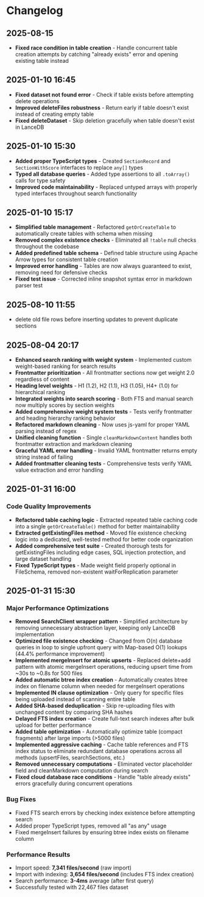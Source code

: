 # Changelog

## 2025-08-15

- **Fixed race condition in table creation** - Handle concurrent table creation attempts by catching "already exists" error and opening existing table instead

## 2025-01-10 16:45

- **Fixed dataset not found error** - Check if table exists before attempting delete operations
- **Improved deleteFiles robustness** - Return early if table doesn't exist instead of creating empty table
- **Fixed deleteDataset** - Skip deletion gracefully when table doesn't exist in LanceDB

## 2025-01-10 15:30

- **Added proper TypeScript types** - Created `SectionRecord` and `SectionWithScore` interfaces to replace `any[]` types
- **Typed all database queries** - Added type assertions to all `.toArray()` calls for type safety
- **Improved code maintainability** - Replaced untyped arrays with properly typed interfaces throughout search functionality

## 2025-01-10 15:17

- **Simplified table management** - Refactored `getOrCreateTable` to automatically create tables with schema when missing
- **Removed complex existence checks** - Eliminated all `!table` null checks throughout the codebase
- **Added predefined table schema** - Defined table structure using Apache Arrow types for consistent table creation
- **Improved error handling** - Tables are now always guaranteed to exist, removing need for defensive checks
- **Fixed test issue** - Corrected inline snapshot syntax error in markdown parser test

## 2025-08-10 11:55

- delete old file rows before inserting updates to prevent duplicate sections

## 2025-08-04 20:17

- **Enhanced search ranking with weight system** - Implemented custom weight-based ranking for search results
- **Frontmatter prioritization** - All frontmatter sections now get weight 2.0 regardless of content
- **Heading level weights** - H1 (1.2), H2 (1.1), H3 (1.05), H4+ (1.0) for hierarchical ranking
- **Integrated weights into search scoring** - Both FTS and manual search now multiply scores by section weights
- **Added comprehensive weight system tests** - Tests verify frontmatter and heading hierarchy ranking behavior
- **Refactored markdown cleaning** - Now uses js-yaml for proper YAML parsing instead of regex
- **Unified cleaning function** - Single `cleanMarkdownContent` handles both frontmatter extraction and markdown cleaning
- **Graceful YAML error handling** - Invalid YAML frontmatter returns empty string instead of failing
- **Added frontmatter cleaning tests** - Comprehensive tests verify YAML value extraction and error handling

## 2025-01-31 16:00

### Code Quality Improvements

- **Refactored table caching logic** - Extracted repeated table caching code into a single `getOrCreateTable()` method for better maintainability
- **Extracted getExistingFiles method** - Moved file existence checking logic into a dedicated, well-tested method for better code organization
- **Added comprehensive test suite** - Created thorough tests for getExistingFiles including edge cases, SQL injection protection, and large dataset handling
- **Fixed TypeScript types** - Made weight field properly optional in FileSchema, removed non-existent waitForReplication parameter

## 2025-01-31 15:30

### Major Performance Optimizations

- **Removed SearchClient wrapper pattern** - Simplified architecture by removing unnecessary abstraction layer, keeping only LanceDB implementation
- **Optimized file existence checking** - Changed from O(n) database queries in loop to single upfront query with Map-based O(1) lookups (44.4% performance improvement)
- **Implemented mergeInsert for atomic upserts** - Replaced delete+add pattern with atomic mergeInsert operations, reducing upsert time from ~30s to ~0.8s for 500 files
- **Added automatic btree index creation** - Automatically creates btree index on filename column when needed for mergeInsert operations
- **Implemented IN clause optimization** - Only query for specific files being uploaded instead of scanning entire table
- **Added SHA-based deduplication** - Skip re-uploading files with unchanged content by comparing SHA hashes
- **Delayed FTS index creation** - Create full-text search indexes after bulk upload for better performance
- **Added table optimization** - Automatically optimize table (compact fragments) after large imports (>5000 files)
- **Implemented aggressive caching** - Cache table references and FTS index status to eliminate redundant database operations across all methods (upsertFiles, searchSections, etc.)
- **Removed unnecessary computations** - Eliminated vector placeholder field and cleanMarkdown computation during search
- **Fixed cloud database race conditions** - Handle "table already exists" errors gracefully during concurrent operations

### Bug Fixes

- Fixed FTS search errors by checking index existence before attempting search
- Added proper TypeScript types, removed all "as any" usage
- Fixed mergeInsert failures by ensuring btree index exists on filename column

### Performance Results

- Import speed: **7,341 files/second** (raw import)
- Import with indexing: **3,654 files/second** (includes FTS index creation)
- Search performance: **3-4ms** average (after first query)
- Successfully tested with 22,467 files dataset